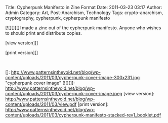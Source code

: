 Title: Cypherpunk Manifesto in Zine Format
Date: 2011-03-23 03:17
Author: Admin
Category: Art, Post-Anarchism, Technology
Tags: crypto-anarchism, cryptography, cypherpunk, cypherpunk manifesto

[![][]][]I made a zine out of the cypherpunk manifesto. Anyone who
wishes to should print and distribute copies.

[view version][]

[print version][]

 

  []: http://www.patternsinthevoid.net/blog/wp-content/uploads/2011/03/cypherpunk-cover-image-300x231.jpg
    "cypherpunk cover image"
  [![][]]: http://www.patternsinthevoid.net/blog/wp-content/uploads/2011/03/cypherpunk-cover-image.jpeg
  [view version]: http://www.patternsinthevoid.net/blog/wp-content/uploads/2011/03/view.pdf
  [print version]: http://www.patternsinthevoid.net/blog/wp-content/uploads/2011/03/cypherpunk-manifesto-stacked-rev1_booklet.pdf
